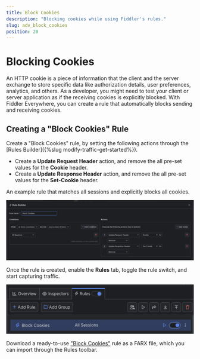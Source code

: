 ```yaml
---
title: Block Cookies
description: "Blocking cookies while using Fiddler's rules."
slug: adv_block_cookies
position: 20
---
```


# Blocking Cookies

An HTTP cookie is a piece of information that the client and the server exchange to store specific data like authorization details, user preferences, analytics, and others. As a developer, you might need to test your client or server application as if the receiving cookies is explicitly blocked. With Fiddler Everywhere, you can create a rule that automatically blocks sending and receiving cookies.

## Creating a "Block Cookies" Rule

Create a "Block Cookies" rule, by setting the following actions through the [Rules Builder]({%slug modify-traffic-get-started%}).

- Create a **Update Request Header** action, and remove the all pre-set values for the **Cookie** header.
- Create a **Update Response Header** action, and remove the all pre-set values for the **Set-Cookie** header.


An example rule that matches all sessions and explicitly blocks all cookies.

![Creating "Block Cookies" rule](../../images/advanced/adv-tech-block-cookies.png)

Once the rule is created, enable the **Rules** tab, toggle the rule switch, and start capturing traffic.

![Activating the "Block Cookies" rule](../../images/advanced/adv-tech-block-cookies-active-rule.png)

Download a ready-to-use <a href="https://github.com/telerik/fiddler-everywhere/tree/master/rules/block-cookies" target="_blank">"Block Cookies"</a> rule as a FARX file, which you can import through the Rules toolbar.

 
 